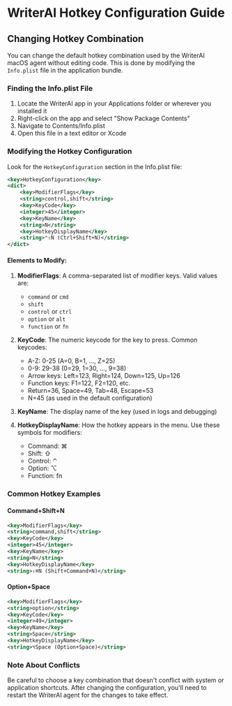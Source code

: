 # WriterAI Hotkey Configuration Guide

## Changing Hotkey Combination

You can change the default hotkey combination used by the WriterAI macOS agent without editing code. This is done by modifying the `Info.plist` file in the application bundle.

### Finding the Info.plist File

1. Locate the WriterAI app in your Applications folder or wherever you installed it
2. Right-click on the app and select "Show Package Contents"
3. Navigate to Contents/Info.plist
4. Open this file in a text editor or Xcode

### Modifying the Hotkey Configuration

Look for the `HotkeyConfiguration` section in the Info.plist file:

```xml
<key>HotkeyConfiguration</key>
<dict>
    <key>ModifierFlags</key>
    <string>control,shift</string>
    <key>KeyCode</key>
    <integer>45</integer>
    <key>KeyName</key>
    <string>N</string>
    <key>HotkeyDisplayName</key>
    <string>⌃⇧N (Ctrl+Shift+N)</string>
</dict>
```

#### Elements to Modify:

1. **ModifierFlags**: A comma-separated list of modifier keys. Valid values are:
   - `command` or `cmd`
   - `shift`
   - `control` or `ctrl`
   - `option` or `alt`
   - `function` or `fn`

2. **KeyCode**: The numeric keycode for the key to press. Common keycodes:
   - A-Z: 0-25 (A=0, B=1, ..., Z=25)
   - 0-9: 29-38 (0=29, 1=30, ..., 9=38)
   - Arrow keys: Left=123, Right=124, Down=125, Up=126
   - Function keys: F1=122, F2=120, etc.
   - Return=36, Space=49, Tab=48, Escape=53
   - N=45 (as used in the default configuration)

3. **KeyName**: The display name of the key (used in logs and debugging)

4. **HotkeyDisplayName**: How the hotkey appears in the menu. Use these symbols for modifiers:
   - Command: ⌘
   - Shift: ⇧
   - Control: ⌃
   - Option: ⌥
   - Function: fn

### Common Hotkey Examples

#### Command+Shift+N
```xml
<key>ModifierFlags</key>
<string>command,shift</string>
<key>KeyCode</key>
<integer>45</integer>
<key>KeyName</key>
<string>N</string>
<key>HotkeyDisplayName</key>
<string>⇧⌘N (Shift+Command+N)</string>
```

#### Option+Space
```xml
<key>ModifierFlags</key>
<string>option</string>
<key>KeyCode</key>
<integer>49</integer>
<key>KeyName</key>
<string>Space</string>
<key>HotkeyDisplayName</key>
<string>⌥Space (Option+Space)</string>
```

### Note About Conflicts

Be careful to choose a key combination that doesn't conflict with system or application shortcuts. After changing the configuration, you'll need to restart the WriterAI agent for the changes to take effect.